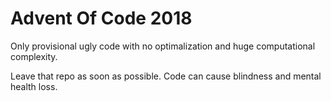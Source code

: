 # Advent Of Code 2018
Only provisional ugly code with no optimalization and huge computational complexity.

Leave that repo as soon as possible. Code can cause blindness and mental health loss.
